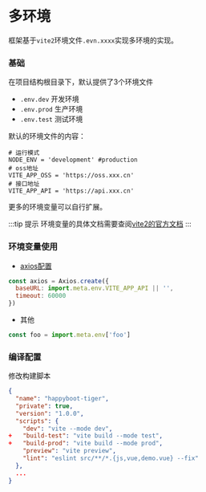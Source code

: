 <style>
:root {
    --vp-c-brand: #646cff;
    --vp-c-brand-light: #747bff;
    --vp-c-brand-lighter: #9499ff;
    --vp-c-brand-lightest: #bcc0ff;
    --vp-c-brand-dark: #535bf2;
    --vp-c-brand-darker: #454ce1;
    --vp-c-brand-dimm: rgba(100, 108, 255, .08);
    --docsearch-primary-color: #5468ff;
    --docsearch-text-color: #1c1e21;
    --docsearch-spacing: 12px;
    --docsearch-icon-stroke-width: 1.4;
    --docsearch-highlight-color: var(--docsearch-primary-color);
    --docsearch-muted-color: #969faf;
    --docsearch-container-background: rgba(101,108,133,.8);
    --docsearch-logo-color: #5468ff;
    --docsearch-modal-width: 560px;
    --docsearch-modal-height: 600px;
    --docsearch-modal-background: #f5f6f7;
    --docsearch-modal-shadow: inset 1px 1px 0 0 hsla(0,0%,100%,.5),0 3px 8px 0 #555a64;
    --docsearch-searchbox-height: 56px;
    --docsearch-searchbox-background: #ebedf0;
    --docsearch-searchbox-focus-background: #fff;
    --docsearch-searchbox-shadow: inset 0 0 0 2px var(--docsearch-primary-color);
    --docsearch-hit-height: 56px;
    --docsearch-hit-color: #444950;
    --docsearch-hit-active-color: #fff;
    --docsearch-hit-background: #fff;
    --docsearch-hit-shadow: 0 1px 3px 0 #d4d9e1;
    --docsearch-key-gradient: linear-gradient(-225deg,#d5dbe4,#f8f8f8);
    --docsearch-key-shadow: inset 0 -2px 0 0 #cdcde6,inset 0 0 1px 1px #fff,0 1px 2px 1px rgba(30,35,90,.4);
    --docsearch-footer-height: 44px;
    --docsearch-footer-background: #fff;
    --docsearch-footer-shadow: 0 -1px 0 0 #e0e3e8,0 -3px 6px 0 rgba(69,98,155,.12);
    --vp-home-hero-name-color: transparent;
    --vp-home-hero-name-background: -webkit-linear-gradient(120deg, #bd34fe, #41d1ff);
    --vp-home-hero-image-background-image: linear-gradient( -45deg, #bd34fe 50%, #47caff 50% );
    --vp-home-hero-image-filter: blur(80px);
}
</style>
#  多环境

框架基于`vite2`环境文件`.evn.xxxx`实现多环境的实现。

### 基础
在项目结构根目录下，默认提供了3个环境文件
 
- `.env.dev` 开发环境
- `.env.prod` 生产环境
- `.env.test` 测试环境

默认的环境文件的内容：
```
# 运行模式
NODE_ENV = 'development' #production
# oss地址
VITE_APP_OSS = 'https://oss.xxx.cn'
# 接口地址
VITE_APP_API = 'https://api.xxx.cn'
```
更多的环境变量可以自行扩展。

:::tip 提示
环境变量的具体文档需要查阅[vite2的官方文档](https://vitejs.cn/guide/env-and-mode.html)
:::

### 环境变量使用

- [axios配置](https://github.com/pumelotea/happyboot-tiger/blob/master/src/global/http/index.js#L26) 
```js
const axios = Axios.create({
  baseURL: import.meta.env.VITE_APP_API || '',
  timeout: 60000
})
```

- 其他
```js
const foo = import.meta.env['foo']
```

### 编译配置

修改构建脚本

```json
{
  "name": "happyboot-tiger",
  "private": true,
  "version": "1.0.0",
  "scripts": {
    "dev": "vite --mode dev",
+   "build-test": "vite build --mode test",
+   "build-prod": "vite build --mode prod",
    "preview": "vite preview",
    "lint": "eslint src/**/*.{js,vue,demo.vue} --fix"
  },
  ...
}
```